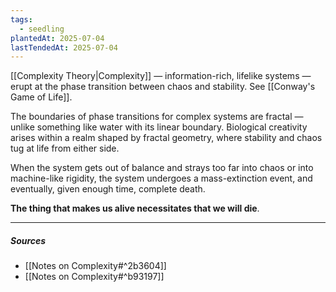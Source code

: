 ```yaml
---
tags:
  - seedling
plantedAt: 2025-07-04
lastTendedAt: 2025-07-04
---
```

[[Complexity Theory|Complexity]] — information-rich, lifelike systems — erupt at the phase transition between chaos and stability. See [[Conway's Game of Life]].

The boundaries of phase transitions for complex systems are fractal — unlike something like water with its linear boundary. Biological creativity arises within a realm shaped by fractal geometry, where stability and chaos tug at life from either side.

When the system gets out of balance and strays too far into chaos or into machine-like rigidity, the system undergoes a mass-extinction event, and eventually, given enough time, complete death.

**The thing that makes us alive necessitates that we will die**.

---
##### Sources
- [[Notes on Complexity#^2b3604]]
- [[Notes on Complexity#^b93197]]

